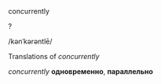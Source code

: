 concurrently

?

/kənˈkərəntlē/

Translations of _concurrently_

_concurrently_
**одновременно**, **параллельно**